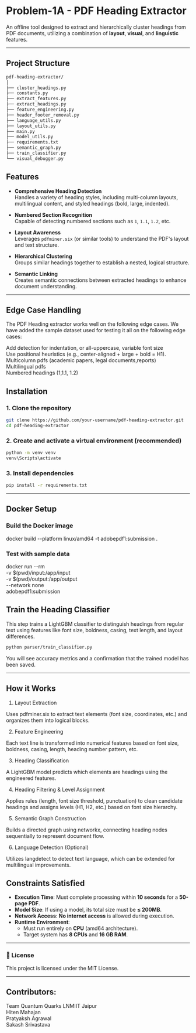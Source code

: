 # Problem-1A - PDF Heading Extractor

An offline tool designed to extract and hierarchically cluster headings from PDF documents, utilizing a combination of **layout**, **visual**, and **linguistic** features.

---
##  Project Structure
```bash
pdf-heading-extractor/
│
├── cluster_headings.py          
├── constants.py                
├── extract_features.py         
├── extract_headings.py         
├── feature_engineering.py      
├── header_footer_removal.py     
├── language_utils.py            
├── layout_utils.py              
├── main.py                      
├── model_utils.py               
├── requirements.txt             
├── semantic_graph.py           
├── train_classifier.py          
└── visual_debugger.py           

```

##  Features

- **Comprehensive Heading Detection**  
  Handles a variety of heading styles, including multi-column layouts, multilingual content, and styled headings (bold, large, indented).

- **Numbered Section Recognition**  
  Capable of detecting numbered sections such as `1`, `1.1`, `1.2`, etc.

- **Layout Awareness**  
  Leverages `pdfminer.six` (or similar tools) to understand the PDF's layout and text structure.

- **Hierarchical Clustering**  
  Groups similar headings together to establish a nested, logical structure.

- **Semantic Linking**  
  Creates semantic connections between extracted headings to enhance document understanding.

---

## Edge Case Handling
The PDF Heading extractor works well on the following edge cases. We have added the sample dataset used for testing it all on the following edge cases: <br> 

Add detection for  indentation, or all-uppercase, variable font size <br>
Use positional heuristics (e.g., center-aligned + large + bold = H1). <br>
Multicolumn pdfs (academic papers, legal documents,reports) <br>
Multilingual pdfs <br>
Numbered headings (1,1.1, 1.2)  <br>


##  Installation

### 1. Clone the repository

```bash
git clone https://github.com/your-username/pdf-heading-extractor.git
cd pdf-heading-extractor
```

### 2. Create and activate a virtual environment (recommended)
```bash
python -m venv venv
venv\Scripts\activate
```

### 3. Install dependencies

```bash
pip install -r requirements.txt
```
---

## Docker Setup
### Build the Docker image
docker build --platform linux/amd64 -t adobepdf1:submission .

### Test with sample data
docker run --rm \
  -v $(pwd)/input:/app/input \
  -v $(pwd)/output:/app/output \
  --network none \
  adobepdf1:submission


##  Train the Heading Classifier
This step trains a LightGBM classifier to distinguish headings from regular text using features like font size, boldness, casing, text length, and layout differences.
```bash
python parser/train_classifier.py
```
You will see accuracy metrics and a confirmation that the trained model has been saved.

---

##  How it Works
1. Layout Extraction
   
Uses pdfminer.six to extract text elements (font size, coordinates, etc.) and organizes them into logical blocks.

2. Feature Engineering
   
Each text line is transformed into numerical features based on font size, boldness, casing, length, heading number pattern, etc.

3. Heading Classification
   
A LightGBM model predicts which elements are headings using the engineered features.

4. Heading Filtering & Level Assignment
   
Applies rules (length, font size threshold, punctuation) to clean candidate headings and assigns levels (H1, H2, etc.) based on font size hierarchy.

5. Semantic Graph Construction
    
Builds a directed graph using networkx, connecting heading nodes sequentially to represent document flow.

6. Language Detection (Optional)
    
Utilizes langdetect to detect text language, which can be extended for multilingual improvements.

## Constraints Satisfied

- **Execution Time**: Must complete processing within **10 seconds** for a **50-page PDF**.
- **Model Size**: If using a model, its total size must be **≤ 200MB**.
- **Network Access**: **No internet access** is allowed during execution.
- **Runtime Environment**:
  - Must run entirely on **CPU** (amd64 architecture).
  - Target system has **8 CPUs** and **16 GB RAM**.

---

### 📄 License

This project is licensed under the MIT License.

---
## Contributors: 
Team Quantum Quarks LNMIIT Jaipur <br>
Hiten Mahajan <br> 
Pratyaksh Agrawal <br>
Sakash Srivastava <br>




